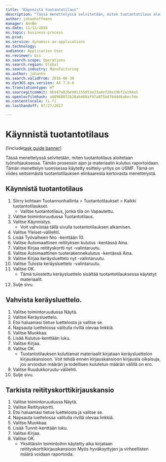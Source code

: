 ```yaml
--- 
title: "Käynnistä tuotantotilaus"
description: "Tässä menettelyssä selvitetään, miten tuotantotilaus aloitetaan työnohjauksessa."
author: johanhoffmann
manager: AnnBe
ms.date: 11/11/2016
ms.topic: business-process
ms.prod: 
ms.service: dynamics-ax-applications
ms.technology: 
audience: Application User
ms.reviewer: bis
ms.search.scope: Operations
ms.search.region: Global
ms.search.industry: Manufacturing
ms.author: johanho
ms.search.validFrom: 2016-06-30
ms.dyn365.ops.version: AX 7.0.0
ms.translationtype: HT
ms.sourcegitcommit: 9b947a02be981155053e33a4ef20e19bf2a194a5
ms.openlocfilehash: a88968072b28ab468af97a875bd76d4d6abecfde
ms.contentlocale: fi-fi
ms.lasthandoff: 07/27/2017

---
```

# <a name="start-a-production-order"></a>Käynnistä tuotantotilaus

[!include[task guide banner](../../includes/task-guide-banner.md)]

Tässä menettelyssä selvitetään, miten tuotantotilaus aloitetaan työnohjauksessa. Tämän prosessin ajan ja materiaalin kulutus raportoidaan. Tämän menettelyn luomisessa käytetty esittely-yritys on USMF. Tämä on viides seitsemästä tuotantotilauksen elinkaaresta kertovasta menettelystä.


## <a name="start-a-production-order"></a>Käynnistä tuotantotilaus
1. Siirry kohtaan Tuotannonhallinta > Tuotantotilaukset > Kaikki tuotantotilaukset.
    * Valitse tuotantotilaus, jonka tila on Vapautettu.  
2. Valitse toimintoruudussa Tuotantotilaus.
3. Valitse Käynnistys.
    * Voit vahvistaa tällä sivulla tuotantotilauksen alkamisen.  
4. Valitse Yleiset-välilehti.
5. Lisää Työvaiheen Nro -kenttään 10.
6. Valitse Automaattinen reitityksen kulutus -kentässä Aina.
7. Valitse Kirjaa reitityskortti nyt -valintaruutu.
8. Valitse Automaattinen tuoterakennekulutus -kentässä Aina.
9. Valitse Kirjaa keräysluettelo nyt -valintaruutu.
10. Valitse Tulosta keräysluettelo -valintaruutu.
11. Valitse OK.
    * Tämä tulostettu keräysluettelo sisältää tuotantotilauksessa käytetyt materiaalit.  
12. Sulje sivu.

## <a name="validate-the-picking-list"></a>Vahvista keräysluettelo.
1. Valitse toimintoruudussa Näytä.
2. Valitse Keräysluettelo.
3. Etsi haluamasi tietue luettelosta ja valitse se.
4. Napsauta luettelossa valitulla rivillä olevaa linkkiä.
5. Valitse Muokkaa.
6. Lisää Kulutus-kenttään luku.
7. Valitse Kirjaa.
8. Valitse OK.
    * Tuotantotilauksen kuluttamat materiaalit kirjataan keräysluettelon kirjauskansioon. Voit tehdä ennen kirjauskansioon kirjausta oikaisuja, jos arvioidun määrän ja todellisen kulutetun määrän välillä on ero.  
9. Valitse Ruudukkoruutu-välilehti.
10. Sulje sivu.

## <a name="verify-the-route-card-journal"></a>Tarkista reitityskorttikirjauskansio
1. Valitse toimintoruudussa Näytä.
2. Valitse Reitityskortti.
3. Etsi haluamasi tietue luettelosta ja valitse se.
4. Napsauta luettelossa valitulla rivillä olevaa linkkiä.
5. Valitse Muokkaa.
6. Lisää Tunnit-kenttään luku.
7. Valitse Kirjaa.
8. Valitse OK.
    * Yksittäisiin toimintoihin käytetty aika kirjataan reitityskorttikirjauskansioon Myös hyväksyttyjen ja virheellisten määrä voidaan raportoida.  


